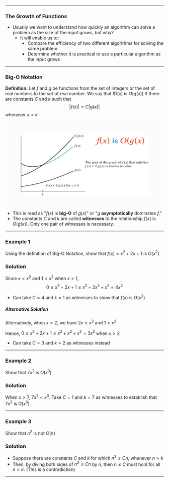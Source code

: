 - - -
### The Growth of Functions
- Usually we want to understand how quickly an algorithm can solve a problem as the size of the input grows, but why?
	- It will enable us to:
		- Compare the efficiency of two different algorithms for solving the same problem
		- Determine whether it is practical to use a particular algorithm as the input grows

- - -
### Big-O Notation
**Definition:** Let $f$ and $g$ be functions from the set of integers or the set of real numbers to the set of real number. We say that $f(x) is $O(g(x))$ if there are constants $C$ and $k$ such that
$$|f(x)| \leq C|g(x)|$$
whenever $x>k$ 

![](./Resources/big-o.png)

- This is read as "$f(x)$ is **big-O** of $g(x)$" or "$g$ **asymptotically** dominates $f$."
- The constants $C$ and $k$ are called **witnesses** to the relationship $f(x)$ is $O(g(x))$. Only one pair of witnesses is necessary.

- - -
### Example 1
Using the definition of Big-O Notation, show that $f(x)=x^2+2x+1$ is $O(x^2)$

### Solution 
Since $x<x^2$ and $1<x^2$ when $x>1$,
$$0\leq x^2+2x+1\leq x^2+2x^2+x^2=4x^2$$
- Can take $C=4$ and $k=1$ as witnesses to show that $f(x)$ is $O(x^2)$

##### Alternative Solution
Alternatively, when $x>2$, we have $2x\leq x^2$ and $1<x^2$.

Hence, $0\leq x^2+2x+1\leq x^2+x^2+x^2=3x^2$ when $x>2$
- Can take $C=3$ and $k=2$ as witnesses instead

- - -
### Example 2
Show that $7x^2$ is $O(x^3)$

### Solution
When $x>7$, $7x^2<x^3$. Take $C=1$ and $k=7$ as witnesses to establish that $7x^2$ is $O(x^3)$.

- - -
### Example 3
Show that $n^2$ is not $O(n)$

### Solution
- Suppose there are constants $C$ and $k$ for which $n^2 \leq Cn$, whenever $n>k$
- Then, by diving both sides of $n^2\leq Cn$ by $n$, then $n\leq C$ must hold for all $n>k$. (This is a contradiction)

- - -
